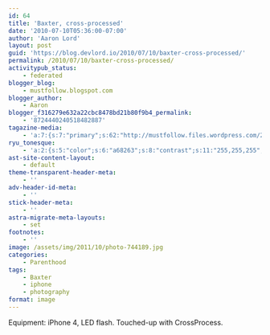 ```yaml
---
id: 64
title: 'Baxter, cross-processed'
date: '2010-07-10T05:36:00-07:00'
author: 'Aaron Lord'
layout: post
guid: 'https://blog.devlord.io/2010/07/10/baxter-cross-processed/'
permalink: /2010/07/10/baxter-cross-processed/
activitypub_status:
    - federated
blogger_blog:
    - mustfollow.blogspot.com
blogger_author:
    - Aaron
blogger_f316279e632a22cbc8478bd21b80f9b4_permalink:
    - '8724440240518482887'
tagazine-media:
    - 'a:7:{s:7:"primary";s:62:"http://mustfollow.files.wordpress.com/2010/07/photo-744189.jpg";s:6:"images";a:1:{s:62:"http://mustfollow.files.wordpress.com/2010/07/photo-744189.jpg";a:6:{s:8:"file_url";s:62:"http://mustfollow.files.wordpress.com/2010/07/photo-744189.jpg";s:5:"width";s:4:"1600";s:6:"height";s:4:"1195";s:4:"type";s:5:"image";s:4:"area";s:7:"1912000";s:9:"file_path";s:0:"";}}s:6:"videos";a:0:{}s:11:"image_count";s:1:"1";s:6:"author";s:8:"28099389";s:7:"blog_id";s:8:"28571045";s:9:"mod_stamp";s:19:"2011-10-19 00:04:05";}'
ryu_tonesque:
    - 'a:2:{s:5:"color";s:6:"a68263";s:8:"contrast";s:11:"255,255,255";}'
ast-site-content-layout:
    - default
theme-transparent-header-meta:
    - ''
adv-header-id-meta:
    - ''
stick-header-meta:
    - ''
astra-migrate-meta-layouts:
    - set
footnotes:
    - ''
image: /assets/img/2011/10/photo-744189.jpg
categories:
    - Parenthood
tags:
    - Baxter
    - iphone
    - photography
format: image
---
```


<p class="mobile-photo">Equipment: iPhone 4, LED flash. Touched-up with CrossProcess.</p>

<div class="blogger-post-footer"><img alt="" width="1" height="1" /></div>